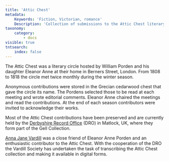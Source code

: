 ```yaml
---
title: 'Attic Chest'
metadata:
    Keywords: 'Fiction, Victorian, romance'
    Description: 'Collection of submissions to the Attic Chest literary circle hosted by William and Eleanor Anne Porden'
taxonomy:
    category:
        - docs
visible: true
tntsearch:
    index: false
---
```


The Attic Chest was a literary circle hosted by William Porden and his daughter Eleanor Anne at their home in Berners Street, London. From 1808 to 1818 the circle met twice monthly during the winter season. 

Anonymous contributions were stored in the Grecian cedarwood chest that gave the circle its name. The Pordens selected those to be read at each meeting and wrote editorial comments. Eleanor Anne chaired the meetings and read the contributions. At the end of each season contributors were invited to acknowledge their works. 

Most of the Attic Chest contributions have been preserved and are currently held by the [Derbyshire Record Office](https://www.derbyshire.gov.uk/leisure/record-office/derbyshire-record-office.aspx) (DRO) in Matlock, UK, where they form part of the Gell Collection. 

[Anna Jane Vardill](https://vardill.org) was a close friend of Eleanor Anne Porden and an enthusiastic contributor to the Attic Chest. With the cooperation of the DRO the Vardill Society has undertaken the task of transcribing the Attic Chest collection and making it available in digital forms. 

<div style="width: 60%; margin: auto;">
<script async src="https://cse.google.com/cse.js?cx=62e58d248157cd0bd"></script>
<div class="gcse-search"></div>
</div>

